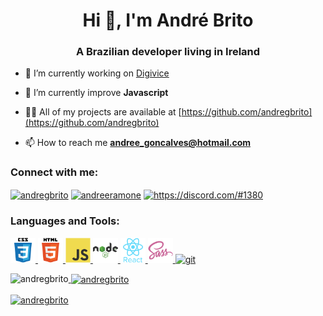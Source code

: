 <h1 align="center">Hi 👋, I'm André Brito</h1>
<h3 align="center">A Brazilian developer living in Ireland</h3>

- 🔭 I’m currently working on [Digivice](https://github.com/andregbrito/Digivice)

- 🌱 I’m currently improve **Javascript**

- 👨‍💻 All of my projects are available at [https://github.com/andregbrito](https://github.com/andregbrito)

- 📫 How to reach me **andree_goncalves@hotmail.com**

<h3 align="left">Connect with me:</h3>
<p align="left">
<a href="https://linkedin.com/in/andregbrito" target="blank"><img align="center" src="https://raw.githubusercontent.com/rahuldkjain/github-profile-readme-generator/master/src/images/icons/Social/linked-in-alt.svg" alt="andregbrito" height="30" width="40" /></a>
<a href="https://instagram.com/andreeramone" target="blank"><img align="center" src="https://raw.githubusercontent.com/rahuldkjain/github-profile-readme-generator/master/src/images/icons/Social/instagram.svg" alt="andreeramone" height="30" width="40" /></a>
<a href="https://discord.gg/https://discord.com/#1380" target="blank"><img align="center" src="https://raw.githubusercontent.com/rahuldkjain/github-profile-readme-generator/master/src/images/icons/Social/discord.svg" alt="https://discord.com/#1380" height="30" width="40" /></a>
</p>

<h3 align="left">Languages and Tools:</h3>
<p align="left"> <a href="https://www.w3schools.com/css/" target="_blank" rel="noreferrer"> <img src="https://raw.githubusercontent.com/devicons/devicon/master/icons/css3/css3-original-wordmark.svg" alt="css3" width="40" height="40"/> </a> <a href="https://www.w3.org/html/" target="_blank" rel="noreferrer"> <img src="https://raw.githubusercontent.com/devicons/devicon/master/icons/html5/html5-original-wordmark.svg" alt="html5" width="40" height="40"/> </a> <a href="https://developer.mozilla.org/en-US/docs/Web/JavaScript" target="_blank" rel="noreferrer"> <img src="https://raw.githubusercontent.com/devicons/devicon/master/icons/javascript/javascript-original.svg" alt="javascript" width="40" height="40"/> </a> <a href="https://nodejs.org" target="_blank" rel="noreferrer"> <img src="https://raw.githubusercontent.com/devicons/devicon/master/icons/nodejs/nodejs-original-wordmark.svg" alt="nodejs" width="40" height="40"/> </a> <a href="https://reactjs.org/" target="_blank" rel="noreferrer"> <img src="https://raw.githubusercontent.com/devicons/devicon/master/icons/react/react-original-wordmark.svg" alt="react" width="40" height="40"/> </a> <a href="https://sass-lang.com" target="_blank" rel="noreferrer"> <img src="https://raw.githubusercontent.com/devicons/devicon/master/icons/sass/sass-original.svg" alt="sass" width="40" height="40"/> </a>  </a> <a href="https://git-scm.com/" target="_blank" rel="noreferrer"> <img src="https://www.vectorlogo.zone/logos/git-scm/git-scm-icon.svg" alt="git" width="40" height="40"/> </p>

<p><img align="left" src="https://github-readme-stats.vercel.app/api/top-langs?username=andregbrito&show_icons=true&theme=dark&locale=en&layout=compact" alt="andregbrito" /></p>

<p>&nbsp;<img align="center" src="https://github-readme-stats.vercel.app/api?username=andregbrito&show_icons=true&theme=dark&locale=en" alt="andregbrito" /></p>

<p><img align="center" src="https://github-readme-streak-stats.herokuapp.com/?user=andregbrito&theme=dark" alt="andregbrito" /></p>
